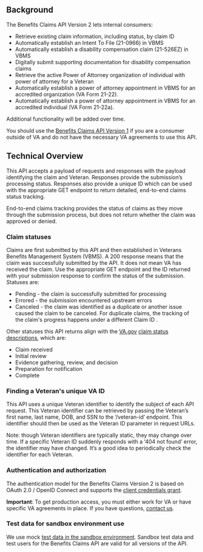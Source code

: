 ## Background

The Benefits Claims API Version 2 lets internal consumers: 

-   Retrieve existing claim information, including status, by claim ID
-   Automatically establish an Intent To File (21-0966) in VBMS
-   Automatically establish a disability compensation claim (21-526EZ) in VBMS
-   Digitally submit supporting documentation for disability compensation claims
-   Retrieve the active Power of Attorney organization of individual with power of attorney for a Veteran
-   Automatically establish a power of attorney appointment in VBMS for an accredited organization (VA Form 21-22).
-   Automatically establish a power of attorney appointment in VBMS for an accredited individual (VA Form 21-22a).

Additional functionality will be added over time.

You should use the [Benefits Claims API Version 1](https://developer.va.gov/explore/benefits/docs/claims?version=current) if you are a consumer outside of VA and do not have the necessary VA agreements to use this API.
    
## Technical Overview

This API accepts a payload of requests and responses with the payload identifying the claim and Veteran. Responses provide the submission’s processing status. Responses also provide a unique ID which can be used with the appropriate GET endpoint to return detailed, end-to-end claims status tracking. 

End-to-end claims tracking provides the status of claims as they move through the submission process, but does not return whether the claim was approved or denied. 

### Claim statuses

Claims are first submitted by this API and then established in Veterans Benefits Management System (VBMS). A 200 response means that the claim was successfully submitted by the API. It does not mean VA has received the claim. Use the appropriate GET endpoint and the ID returned with your submission response to confirm the status of the submission. Statuses are:

-   Pending - the claim is successfully submitted for processing
-   Errored -  the submission encountered upstream errors
-   Canceled -  the claim was identified as a duplicate or another issue caused the claim to be canceled. For duplicate claims,  the tracking of the claim's progress happens under a different Claim ID . 

Other statuses this API returns align with the [VA.gov](http://va.gov/) [claim status descriptions](https://www.va.gov/resources/what-your-claim-status-means/), which are:

-   Claim received
-   Initial review
-   Evidence gathering, review, and decision
-   Preparation for notification
-   Complete

### Finding a Veteran's unique VA ID

This API uses a unique Veteran identifier to identify the subject of each API request. This Veteran identifier can be retrieved by passing the Veteran’s first name, last name, DOB, and SSN to the ‘/veteran-id’ endpoint. This identifier should then be used as the Veteran ID parameter in request URLs.

Note: though Veteran identifiers are typically static, they may change over time. If a specific Veteran ID suddenly responds with a ‘404 not found’ error, the identifier may have changed. It’s a good idea to periodically check the identifier for each Veteran.

### Authentication and authorization

The authentication model for the Benefits Claims Version 2 is based on OAuth 2.0 / OpenID Connect and supports the [client credentials grant](https://developer.va.gov/explore/authorization/docs/client-credentials?api=claims).

**Important**: To get production access, you must either work for VA or have specific VA agreements in place. If you have questions, [contact us](https://developer.va.gov/support/contact-us).

### Test data for sandbox environment use

We use mock [test data in the sandbox environment](https://github.com/department-of-veterans-affairs/vets-api-clients/blob/master/test_accounts.md). Sandbox test data and test users for the Benefits Claims API are valid for all versions of the API.
